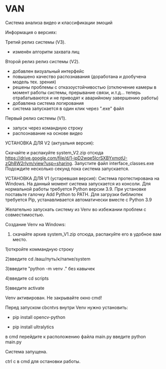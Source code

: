 # VAN

Система анализа видео и классификации эмоций

Информация о версиях:

Третий релиз системы (V3).
- изменён алгоритм захвата лиц

Второй релиз релиз системы (V2).
- добавлен визуальный интерфейс 
- повышено качество распознавания (доработана и дообучена модель тех. зрения)
- решены проблемы с отказоустойчивостью (отключение камеры в момент работы системы, прерывание связи, и.т.д... теперь отрабатываются и не приводят к аварийному завершению работы)
- добавлена система логирования
- система запускается в один клик через ".exe" файл

Первый релиз системы (V1). 
- запуск через командную строку
- распознавание на основе видео

УСТАНОВКА ДЛЯ V2 (актуальня версия):

Скачайте и распакуйте system_V2.zip отсюда https://drive.google.com/file/d/1-ipD2wqe5IcrSXBYxmotU-zQh8W2rIym/view?usp=sharing.
Запустите файл interface_classes.exe
Подождите несколько секунд пока система запускается.

УСТАНОВКА ДЛЯ V1 (устаревшая версия):
Система протестирована на Windows.
На данный момент система запускается из консоли. 
Для нормальной работы требуется Python версии 3.9. При установке поставьте галочку Add Python to PATH.
Для загрузки библиотек требуется Pip, устанавливается автоматически вместе с Python 3.9

Желательно запускать систему из Venv во избежании проблем с совместимостью.

Создание Venv на Windows:
  1) скачайте архив system_V1.zip отсюда, распакуйте его в удобное вам место.

  1)откройте коммандную строку
  
  2)введите сd /ваш/путь/к/папке/system
  
  3)введите "python -m venv ." без кавычек
  
  4)введите cd scripts

  5)введите activate

Venv активирован.
Не закрывайте окно cmd!

Перед запуском cbcntvs внутри Venv нужно установить: 

- pip install opencv-python
  
- pip install ultralytics

в cmd перейдите к расположению файла main.py
введите python main.py

Система запущена.

ctrl c в cmd для остановки работы.
